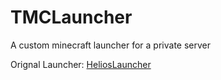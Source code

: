 # TMCLauncher
 A custom minecraft launcher for a private server


Orignal Launcher: [HeliosLauncher](https://github.com/dscalzi/HeliosLauncher)
